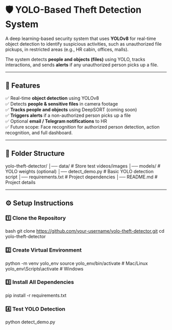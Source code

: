 # 🛡️ YOLO-Based Theft Detection System  

A deep learning-based security system that uses **YOLOv8** for real-time object detection to identify suspicious activities, such as unauthorized file pickups, in restricted areas (e.g., HR cabin, offices, malls).  

The system detects **people and objects (files)** using YOLO, tracks interactions, and sends **alerts** if any unauthorized person picks up a file.

---

## 🚀 Features
✅ Real-time **object detection** using YOLOv8  
✅ Detects **people & sensitive files** in camera footage  
✅ **Tracks people and objects** using DeepSORT (coming soon)  
✅ **Triggers alerts** if a non-authorized person picks up a file  
✅ Optional **email / Telegram notifications** to HR  
✅ Future scope: Face recognition for authorized person detection, action recognition, and full dashboard.

---

## 📂 Folder Structure
yolo-theft-detector/
│── data/ # Store test videos/images
│── models/ # YOLO weights (optional)
│── detect_demo.py # Basic YOLO detection script
│── requirements.txt # Project dependencies
│── README.md # Project details


---

## ⚙️ Setup Instructions

### 1️⃣ Clone the Repository
bash
git clone https://github.com/your-username/yolo-theft-detector.git
cd yolo-theft-detector

### 2️⃣ Create Virtual Environment
python -m venv yolo_env
source yolo_env/bin/activate    # Mac/Linux
yolo_env\Scripts\activate       # Windows

### 3️⃣ Install All Dependencies
pip install -r requirements.txt

### 4️⃣ Test YOLO Detection
python detect_demo.py

